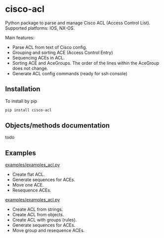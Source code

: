 # cisco-acl
Python package to parse and manage Cisco ACL (Access Control List).
Supported platforms: IOS, NX-OS.

Main features:
- Parse ACL from text of Cisco config.
- Grouping and sorting ACE (Access Control Entry)
- Sequencing ACEs in ACL.
- Sorting ACE and AceGroups. The order of the lines within the AceGroup does not change.
- Generate ACL config commands (ready for ssh console)


## Installation
To install by pip
```bash
pip install cisco-acl
```

## Objects/methods documentation
todo


## Examples
[examples/examples_acl.py](examples/examples_acl.py) 
- Create flat ACL.
- Generate sequences for ACEs.
- Move one ACE.
- Resequence ACEs.

[examples/examples_acl.py](examples/examples_acl_objects.py) 
- Create ACL from strings.
- Create ACL from objects.
- Create ACL with groups (rules). 
- Generate sequences for ACEs.
- Move group and resequence ACEs.

